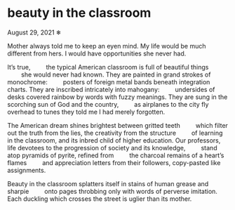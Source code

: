 # beauty in the classroom

August 29, 2021
❄

Mother always told me to keep an eyen mind.
My life would be much different from hers.
I would have opportunities she never had.

It’s true,
&nbsp;&nbsp;&nbsp;&nbsp;&nbsp;&nbsp;&nbsp;&nbsp;the typical American classroom is full of beautiful things
&nbsp;&nbsp;&nbsp;&nbsp;&nbsp;&nbsp;&nbsp;&nbsp;she would never had known.
They are painted in grand strokes of monochrome:
&nbsp;&nbsp;&nbsp;&nbsp;&nbsp;&nbsp;&nbsp;&nbsp;posters of foreign metal bands beneath integration charts.
They are inscribed intricately into mahogany:
&nbsp;&nbsp;&nbsp;&nbsp;&nbsp;&nbsp;&nbsp;&nbsp;undersides of desks covered rainbow by words with fuzzy meanings.
They are sung in the scorching sun of God and the country,
&nbsp;&nbsp;&nbsp;&nbsp;&nbsp;&nbsp;&nbsp;&nbsp;as airplanes to the city fly overhead to tunes they told me I had merely forgotten.

The American dream shines brightest between gritted teeth
&nbsp;&nbsp;&nbsp;&nbsp;&nbsp;&nbsp;&nbsp;&nbsp;which filter out the truth from the lies, the creativity from the structure
&nbsp;&nbsp;&nbsp;&nbsp;&nbsp;&nbsp;&nbsp;&nbsp;of learning in the classroom, and its inbred child of higher education.
Our professors, life devotees to the progression of society and its knowledge,
&nbsp;&nbsp;&nbsp;&nbsp;&nbsp;&nbsp;&nbsp;&nbsp;stand atop pyramids of pyrite, refined from 
&nbsp;&nbsp;&nbsp;&nbsp;&nbsp;&nbsp;&nbsp;&nbsp;the charcoal remains of a heart’s flames
&nbsp;&nbsp;&nbsp;&nbsp;&nbsp;&nbsp;&nbsp;&nbsp;and appreciation letters from their followers, copy-pasted like assignments.

Beauty in the classroom splatters itself in stains of human grease and sharpie
&nbsp;&nbsp;&nbsp;&nbsp;&nbsp;&nbsp;&nbsp;&nbsp;onto pages throbbing only with words of perverse imitation.
Each duckling which crosses the street is uglier than its mother.
